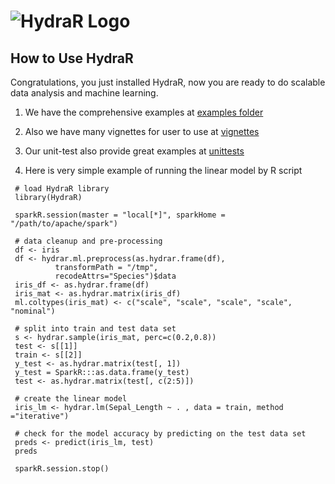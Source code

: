 # <img src="../HydraR/inst/images/hydraR-logo.png" alt="HydraR Logo"/>

## __**How to Use HydraR**__

   Congratulations, you just installed HydraR, now you are ready to do scalable
   data analysis and machine learning.

   1) We have the comprehensive examples at [examples folder](../HydraR/inst/examples)

   2) Also we have many vignettes for user to use at [vignettes](../HydraR/vignettes)
 
   3) Our unit-test also provide great examples at [unittests](../HydraR/tests/testthat)

   4) Here is very simple example of running the linear model by R script

   ```
    # load HydraR library
    library(HydraR)
    
    sparkR.session(master = "local[*]", sparkHome = "/path/to/apache/spark")

    # data cleanup and pre-processing
    df <- iris
    df <- hydrar.ml.preprocess(as.hydrar.frame(df),
             transformPath = "/tmp",
             recodeAttrs="Species")$data
    iris_df <- as.hydrar.frame(df)
    iris_mat <- as.hydrar.matrix(iris_df)
    ml.coltypes(iris_mat) <- c("scale", "scale", "scale", "scale", "nominal") 

    # split into train and test data set
    s <- hydrar.sample(iris_mat, perc=c(0.2,0.8))
    test <- s[[1]]
    train <- s[[2]]
    y_test <- as.hydrar.matrix(test[, 1])
    y_test = SparkR:::as.data.frame(y_test)
    test <- as.hydrar.matrix(test[, c(2:5)])

    # create the linear model
    iris_lm <- hydrar.lm(Sepal_Length ~ . , data = train, method ="iterative")

    # check for the model accuracy by predicting on the test data set
    preds <- predict(iris_lm, test)
    preds
    
    sparkR.session.stop()
   ```

  
